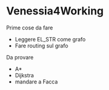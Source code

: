 # Venessia4Working

Prime cose da fare
- Leggere EL_STR come grafo
- Fare routing sul grafo

Da provare
- A*
- Dijkstra
- mandare a Facca
